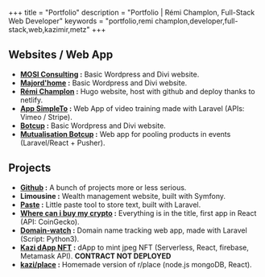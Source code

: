 +++
title = "Portfolio"
description = "Portfolio | Rémi Champlon, Full-Stack Web Developer"
keywords = "portfolio,remi champlon,developer,full-stack,web,kazimir,metz"
+++

## Websites / Web App

- **[MOSI Consulting](https://mosiconsulting.com/) :** Basic Wordpress and Divi website.
- **[Majord'home](https://majord-home.fr/) :** Basic Wordpress and Divi website.
- **[Rémi Champlon](https://remi-champlon.fr/) :** Hugo website, host with github and deploy thanks to netlify.
- **[App SimpleTo](https://app.simpleto.fr/) :** Web App of video training made with Laravel (APIs: Vimeo / Stripe).
- **[Botcup](https://www.botcup.fr/) :**  Basic Wordpress and Divi website.
- **[Mutualisation Botcup](https://mutualisation.botcup.fr/) :**  Web app for pooling products in events (Laravel/React + Pusher).

## Projects

- **[Github](https://github.com/Kazimir42) :** A bunch of projects more or less serious.
- **Limousine :** Wealth management website, built with Symfony.
- **[Paste](https://paste.remi-champlon.fr/) :** Little paste tool to store text, built with Laravel.
- **[Where can i buy my crypto](https://infallible-feynman-35c764.netlify.app/) :** Everything is in the title, first app in React (API: CoinGecko).
- **[Domain-watch](https://domain-watch.remi-champlon.fr/) :** Domain name tracking web app, made with Laravel (Script: Python3).
- **[Kazi dApp NFT](https://spiffy-seahorse-313435.netlify.app/) :** dApp to mint jpeg NFT (Serverless, React, firebase, Metamask API). **CONTRACT NOT DEPLOYED**
- **[kazi/place](https://place.remi-champlon.fr/) :** Homemade version of r/place (node.js mongoDB, React).